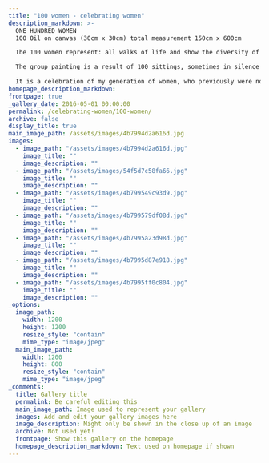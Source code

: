 ```yaml
---
title: "100 women - celebrating women"
description_markdown: >-
  ONE HUNDRED WOMEN
  100 Oil on canvas (30cm x 30cm) total measurement 150cm x 600cm

  The 100 women represent: all walks of life and show the diversity of Oxford, a city that draws people from all over the world.

  The group painting is a result of 100 sittings, sometimes in silence and sometimes involving an exchange of ideas, stories, family histories, tragedies and celebrations. Their stories are as diverse as their faces. There is no social hierarchy. Each is equal, each given her  own space and painted in black and white. In this one collective painting all our lifes’ journeys have come together.

  It is a celebration of my generation of women, who previously were not celebrated outside their domestic roles, and a recognition of the choices we have each made in our lives, careers and the place we live. 10 of the 100 women have experienced breast cancer.
homepage_description_markdown: 
frontpage: true
_gallery_date: 2016-05-01 00:00:00
permalink: /celebrating-women/100-women/
archive: false
display_title: true
main_image_path: /assets/images/4b7994d2a616d.jpg
images:
  - image_path: "/assets/images/4b7994d2a616d.jpg"
    image_title: ""
    image_description: ""
  - image_path: "/assets/images/54f5d7c58fa66.jpg"
    image_title: ""
    image_description: ""
  - image_path: "/assets/images/4b799549c93d9.jpg"
    image_title: ""
    image_description: ""
  - image_path: "/assets/images/4b799579df08d.jpg"
    image_title: ""
    image_description: ""
  - image_path: "/assets/images/4b7995a23d98d.jpg"
    image_title: ""
    image_description: ""
  - image_path: "/assets/images/4b7995d87e918.jpg"
    image_title: ""
    image_description: ""
  - image_path: "/assets/images/4b7995ff0c804.jpg"
    image_title: ""
    image_description: ""
_options:
  image_path:
    width: 1200
    height: 1200
    resize_style: "contain"
    mime_type: "image/jpeg"
  main_image_path:
    width: 1200
    height: 800
    resize_style: "contain"
    mime_type: "image/jpeg"
_comments:
  title: Gallery title
  permalink: Be careful editing this
  main_image_path: Image used to represent your gallery
  images: Add and edit your gallery images here
  image_description: Might only be shown in the close up of an image
  archive: Not used yet!
  frontpage: Show this gallery on the homepage
  homepage_description_markdown: Text used on homepage if shown
---
```

